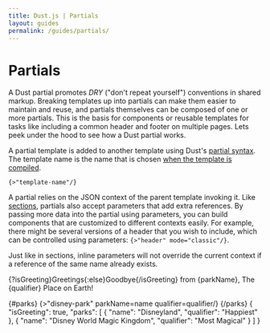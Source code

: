 ```yaml
---
title: Dust.js | Partials
layout: guides
permalink: /guides/partials/
---
```


# Partials

A Dust partial promotes *DRY* ("don't repeat yourself") conventions in shared markup. Breaking templates up into partials can make them easier to maintain and reuse, and partials themselves can be composed of one or more partials. This is the basis for components or reusable templates for tasks like including a common header and footer on multiple pages. Lets peek under the hood to see how a Dust partial works.

A partial template is added to another template using Dust's [partial syntax](/docs/syntax/#partial). The template name is the name that is chosen [when the template is compiled](/guides/getting-started/#compiling-dust-templates).

```
{>"template-name"/}
```

A partial relies on the JSON context of the parent template invoking it. Like [sections](/guides/getting-started/#sections), partials also accept parameters that add extra references. By passing more data into the partial using parameters, you can build components that are customized to different contexts easily. For example, there might be several versions of a header that you wish to include, which can be controlled using parameters: `{>"header" mode="classic"/}`.

Just like in sections, inline parameters will not override the current context if a reference of the same name already exists.

<dust-demo templateName="disney-park" hideOutput="true">
<dust-demo-template showTemplateName="true">
<p>{?isGreeting}Greetings{:else}Goodbye{/isGreeting} from {parkName}, The {qualifier} Place on Earth!</p>
</dust-demo-template>
</dust-demo>

<dust-demo templateName="disney">
<dust-demo-template showTemplateName="true">
{#parks}
  {>"disney-park" parkName=name qualifier=qualifier/} 
{/parks}
</dust-demo-template>
<dust-demo-json>
{
  "isGreeting": true,
  "parks": [
    {
      "name": "Disneyland",
      "qualifier": "Happiest"
    },
    {
      "name": "Disney World Magic Kingdom",
      "qualifier": "Most Magical"
    }
  ]
}
</dust-demo-json>
</dust-demo>
